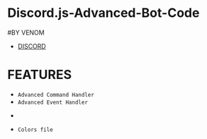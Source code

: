 # Discord.js-Advanced-Bot-Code

#BY VENOM
- [DISCORD](https://discord.gg/yEykfn4w99)


# FEATURES
- ```Advanced Command Handler```
- ```Advanced Event Handler```
- ```Advanced Config file
- ```Colors file```
